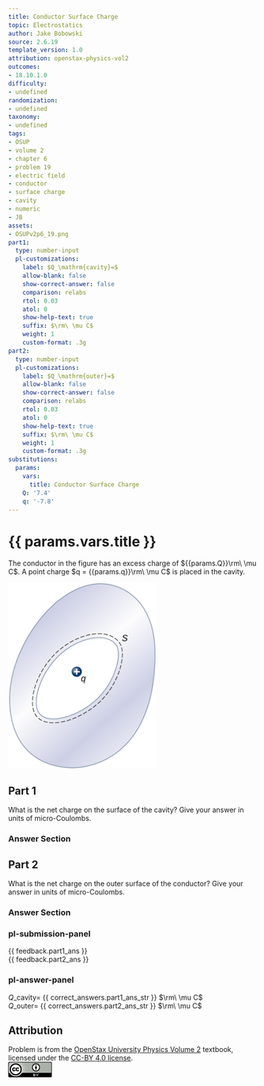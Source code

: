 ```yaml
---
title: Conductor Surface Charge
topic: Electrostatics
author: Jake Bobowski
source: 2.6.19
template_version: 1.0
attribution: openstax-physics-vol2
outcomes:
- 18.10.1.0
difficulty:
- undefined
randomization:
- undefined
taxonomy:
- undefined
tags:
- OSUP
- volume 2
- chapter 6
- problem 19
- electric field
- conductor
- surface charge
- cavity
- numeric
- JB
assets:
- OSUPv2p6_19.png
part1:
  type: number-input
  pl-customizations:
    label: $Q_\mathrm{cavity}=$
    allow-blank: false
    show-correct-answer: false
    comparison: relabs
    rtol: 0.03
    atol: 0
    show-help-text: true
    suffix: $\rm\ \mu C$
    weight: 1
    custom-format: .3g
part2:
  type: number-input
  pl-customizations:
    label: $Q_\mathrm{outer}=$
    allow-blank: false
    show-correct-answer: false
    comparison: relabs
    rtol: 0.03
    atol: 0
    show-help-text: true
    suffix: $\rm\ \mu C$
    weight: 1
    custom-format: .3g
substitutions:
  params:
    vars:
      title: Conductor Surface Charge
    Q: '7.4'
    q: '-7.8'
---
```

# {{ params.vars.title }}
The conductor in the figure has an excess charge of ${{params.Q}}\rm\ \mu C$.
A point charge $q = {{params.q}}\rm\ \mu C$ is placed in the cavity.

<img src="OSUPv2p6_19.png" width=300 alt="Conductor with a cavity enclosing a point charge.">

## Part 1

What is the net charge on the surface of the cavity?
Give your answer in units of micro-Coulombs.

### Answer Section

## Part 2

What is the net charge on the outer surface of the conductor?
Give your answer in units of micro-Coulombs.

### Answer Section

### pl-submission-panel

{{ feedback.part1_ans }}<br>
{{ feedback.part2_ans }}

### pl-answer-panel

$Q\_\mathrm{cavity}=$ {{ correct_answers.part1_ans_str }} $\rm\ \mu C$<br>
$Q\_\mathrm{outer}=$ {{ correct_answers.part2_ans_str }} $\rm\ \mu C$

## Attribution

Problem is from the [OpenStax University Physics Volume 2](https://openstax.org/details/books/university-physics-volume-2) textbook, licensed under the [CC-BY 4.0 license](https://creativecommons.org/licenses/by/4.0/).<br>![Image representing the Creative Commons 4.0 BY license.](https://raw.githubusercontent.com/firasm/bits/master/by.png)